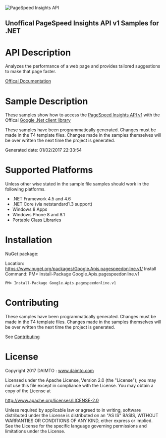 ﻿![PageSpeed Insights API](https://www.google.com/images/icons/product/pagespeed-32.png)

## Unoffical PageSpeed Insights API v1 Samples for .NET  ##

API Description
=============

Analyzes the performance of a web page and provides tailored suggestions to make that page faster.

[Offical Documentation](https://developers.google.com/speed/docs/insights/v1/getting_started)

Sample Description
=============

These samples show how to access the [PageSpeed Insights API v1](https://developers.google.com/speed/docs/insights/v1/getting_started) with the Offical [Google .Net client library](https://github.com/google/google-api-dotnet-client)

These samples have been programmatically generated. Changes must be made in the T4 template files. Changes made in the samples themselves will be over written the next time the project is generated.

Generated date: 01/02/2017 22:33:54 

Supported Platforms
=================================

Unless other wise stated in the sample file samples should work in the following platforms.

* .NET Framework 4.5 and 4.6
* .NET Core (via netstandard1.3 support)
* Windows 8 Apps
* Windows Phone 8 and 8.1
* Portable Class Libraries

Installation
=================================

NuGet package:

Location: https://www.nuget.org/packages/Google.Apis.pagespeedonline.v1/ 
Install Command: PM>  Install-Package Google.Apis.pagespeedonline.v1

```
PM> Install-Package Google.Apis.pagespeedonline.v1
```

Contributing
=================================

These samples have been programmatically generated. Changes must be made in the T4 template files. Changes made in the samples themselves will be over written the next time the project is generated.

See [Contributing](CONTRIBUTING.md)

License
=================================

Copyright 2017 DAIMTO :  www.daimto.com

Licensed under the Apache License, Version 2.0 (the "License"); you may not use this file except in compliance with
the License. You may obtain a copy of the License at

http://www.apache.org/licenses/LICENSE-2.0

Unless required by applicable law or agreed to in writing, software distributed under the License is distributed on
an "AS IS" BASIS, WITHOUT WARRANTIES OR CONDITIONS OF ANY KIND, either express or implied. See the License for the
specific language governing permissions and limitations under the License.